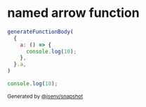 # named arrow function

```js
generateFunctionBody(
  {
    a: () => {
      console.log(10);
    },
  }.a,
)
```

```js
console.log(10);
```

<sub>
  Generated by <a href="https://github.com/jsenv/core/tree/main/packages/independent/snapshot">@jsenv/snapshot</a>
</sub>